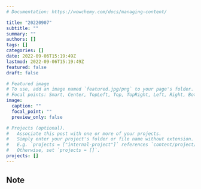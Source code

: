 ```yaml
---
# Documentation: https://wowchemy.com/docs/managing-content/

title: "20220907"
subtitle: ""
summary: ""
authors: []
tags: []
categories: []
date: 2022-09-06T15:19:49Z
lastmod: 2022-09-06T15:19:49Z
featured: false
draft: false

# Featured image
# To use, add an image named `featured.jpg/png` to your page's folder.
# Focal points: Smart, Center, TopLeft, Top, TopRight, Left, Right, BottomLeft, Bottom, BottomRight.
image:
  caption: ""
  focal_point: ""
  preview_only: false

# Projects (optional).
#   Associate this post with one or more of your projects.
#   Simply enter your project's folder or file name without extension.
#   E.g. `projects = ["internal-project"]` references `content/project/deep-learning/index.md`.
#   Otherwise, set `projects = []`.
projects: []
---
```


## Note

